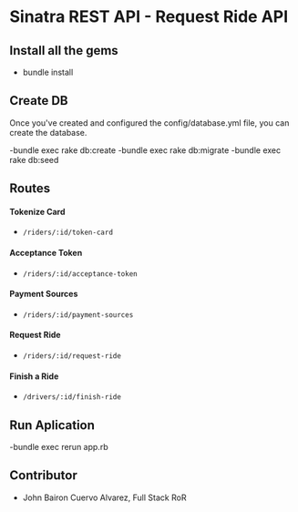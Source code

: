 # Sinatra REST API - Request Ride API

## Install all the gems
- bundle install

## Create DB
Once you've created and configured the config/database.yml file, you can create
the database.

-bundle exec rake db:create
-bundle exec rake db:migrate
-bundle exec rake db:seed

## Routes

#### Tokenize Card
- `/riders/:id/token-card`
#### Acceptance Token
- `/riders/:id/acceptance-token`
#### Payment Sources
- `/riders/:id/payment-sources`
#### Request Ride
- `/riders/:id/request-ride`
#### Finish a Ride
- `/drivers/:id/finish-ride`

## Run Aplication
-bundle exec rerun app.rb

## Contributor

- John Bairon Cuervo Alvarez, Full Stack RoR

